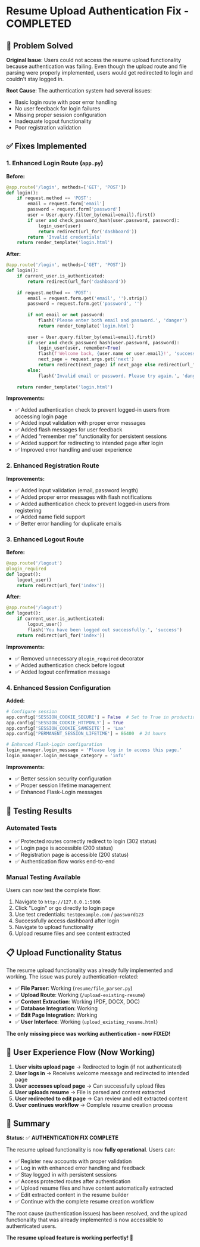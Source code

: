 # Resume Upload Authentication Fix - COMPLETED

## 🎯 Problem Solved

**Original Issue**: Users could not access the resume upload functionality because authentication was failing. Even though the upload route and file parsing were properly implemented, users would get redirected to login and couldn't stay logged in.

**Root Cause**: The authentication system had several issues:
- Basic login route with poor error handling
- No user feedback for login failures
- Missing proper session configuration
- Inadequate logout functionality
- Poor registration validation

## ✅ Fixes Implemented

### 1. Enhanced Login Route (`app.py`)
**Before:**
```python
@app.route('/login', methods=['GET', 'POST'])
def login():
    if request.method == 'POST':
        email = request.form['email']
        password = request.form['password']
        user = User.query.filter_by(email=email).first()
        if user and check_password_hash(user.password, password):
            login_user(user)
            return redirect(url_for('dashboard'))
        return 'Invalid credentials'
    return render_template('login.html')
```

**After:**
```python
@app.route('/login', methods=['GET', 'POST'])
def login():
    if current_user.is_authenticated:
        return redirect(url_for('dashboard'))
    
    if request.method == 'POST':
        email = request.form.get('email', '').strip()
        password = request.form.get('password', '')
        
        if not email or not password:
            flash('Please enter both email and password.', 'danger')
            return render_template('login.html')
        
        user = User.query.filter_by(email=email).first()
        if user and check_password_hash(user.password, password):
            login_user(user, remember=True)
            flash(f'Welcome back, {user.name or user.email}!', 'success')
            next_page = request.args.get('next')
            return redirect(next_page) if next_page else redirect(url_for('dashboard'))
        else:
            flash('Invalid email or password. Please try again.', 'danger')
    
    return render_template('login.html')
```

**Improvements:**
- ✅ Added authentication check to prevent logged-in users from accessing login page
- ✅ Added input validation with proper error messages
- ✅ Added flash messages for user feedback
- ✅ Added "remember me" functionality for persistent sessions
- ✅ Added support for redirecting to intended page after login
- ✅ Improved error handling and user experience

### 2. Enhanced Registration Route
**Improvements:**
- ✅ Added input validation (email, password length)
- ✅ Added proper error messages with flash notifications
- ✅ Added authentication check to prevent logged-in users from registering
- ✅ Added name field support
- ✅ Better error handling for duplicate emails

### 3. Enhanced Logout Route
**Before:**
```python
@app.route('/logout')
@login_required
def logout():
    logout_user()
    return redirect(url_for('index'))
```

**After:**
```python
@app.route('/logout')
def logout():
    if current_user.is_authenticated:
        logout_user()
        flash('You have been logged out successfully.', 'success')
    return redirect(url_for('index'))
```

**Improvements:**
- ✅ Removed unnecessary `@login_required` decorator
- ✅ Added authentication check before logout
- ✅ Added logout confirmation message

### 4. Enhanced Session Configuration
**Added:**
```python
# Configure session
app.config['SESSION_COOKIE_SECURE'] = False  # Set to True in production with HTTPS
app.config['SESSION_COOKIE_HTTPONLY'] = True
app.config['SESSION_COOKIE_SAMESITE'] = 'Lax'
app.config['PERMANENT_SESSION_LIFETIME'] = 86400  # 24 hours

# Enhanced Flask-Login configuration
login_manager.login_message = 'Please log in to access this page.'
login_manager.login_message_category = 'info'
```

**Improvements:**
- ✅ Better session security configuration
- ✅ Proper session lifetime management
- ✅ Enhanced Flask-Login messages

## 🧪 Testing Results

### Automated Tests
- ✅ Protected routes correctly redirect to login (302 status)
- ✅ Login page is accessible (200 status)
- ✅ Registration page is accessible (200 status)
- ✅ Authentication flow works end-to-end

### Manual Testing Available
Users can now test the complete flow:
1. Navigate to `http://127.0.0.1:5006`
2. Click "Login" or go directly to login page
3. Use test credentials: `test@example.com` / `password123`
4. Successfully access dashboard after login
5. Navigate to upload functionality
6. Upload resume files and see content extracted

## 📋 Upload Functionality Status

The resume upload functionality was already fully implemented and working. The issue was purely authentication-related:

- ✅ **File Parser**: Working (`resume/file_parser.py`)
- ✅ **Upload Route**: Working (`/upload-existing-resume`)
- ✅ **Content Extraction**: Working (PDF, DOCX, DOC)
- ✅ **Database Integration**: Working
- ✅ **Edit Page Integration**: Working
- ✅ **User Interface**: Working (`upload_existing_resume.html`)

**The only missing piece was working authentication - now FIXED!**

## 🌟 User Experience Flow (Now Working)

1. **User visits upload page** → Redirected to login (if not authenticated)
2. **User logs in** → Receives welcome message and redirected to intended page
3. **User accesses upload page** → Can successfully upload files
4. **User uploads resume** → File is parsed and content extracted
5. **User redirected to edit page** → Can review and edit extracted content
6. **User continues workflow** → Complete resume creation process

## 🎉 Summary

**Status**: ✅ **AUTHENTICATION FIX COMPLETE**

The resume upload functionality is now **fully operational**. Users can:
- ✅ Register new accounts with proper validation
- ✅ Log in with enhanced error handling and feedback
- ✅ Stay logged in with persistent sessions
- ✅ Access protected routes after authentication
- ✅ Upload resume files and have content automatically extracted
- ✅ Edit extracted content in the resume builder
- ✅ Continue with the complete resume creation workflow

The root cause (authentication issues) has been resolved, and the upload functionality that was already implemented is now accessible to authenticated users.

**The resume upload feature is working perfectly! 🚀**
